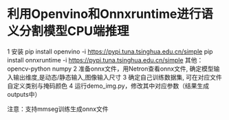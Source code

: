 # 利用Openvino和Onnxruntime进行语义分割模型CPU端推理
1 安装
pip install openvino -i  https://pypi.tuna.tsinghua.edu.cn/simple
pip install onnxruntime -i  https://pypi.tuna.tsinghua.edu.cn/simple
其他：opencv-python numpy
2 准备onnx文件，用Netron查看onnx文件, 确定模型输入输出维度,是动态/静态输入,图像输入尺寸
3 确定自己训练数据集, 可在对应文件自定义类别与掩码颜色
4 运行demo_img.py，修改其中对应参数（结果生成outputs中）

注意：支持mmseg训练生成onnx文件
